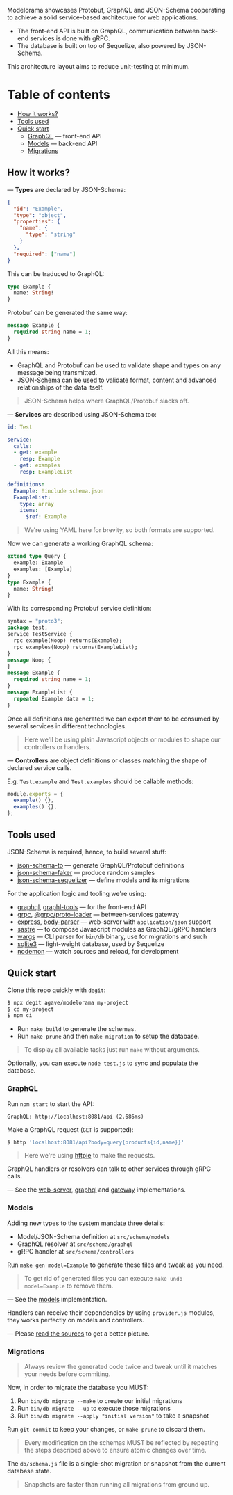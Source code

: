 Modelorama showcases Protobuf, GraphQL and JSON-Schema cooperating to achieve a solid service-based architecture for web applications.

- The front-end API is built on GraphQL, communication between back-end services is done with gRPC.
- The database is built on top of Sequelize, also powered by JSON-Schema.

This architecture layout aims to reduce unit-testing at minimum.

# Table of contents

- [How it works?](#how-it-works)
- [Tools used](#tools-used)
- [Quick start](#quick-start)
  - [GraphQL](#graphql) &mdash; front-end API
  - [Models](#models) &mdash; back-end API
  - [Migrations](#migrations)

## How it works?

&mdash; **Types** are declared by JSON-Schema:

```json
{
  "id": "Example",
  "type": "object",
  "properties": {
    "name": {
      "type": "string"
    }
  },
  "required": ["name"]
}
```

This can be traduced to GraphQL:

```graphql
type Example {
  name: String!
}
```

Protobuf can be generated the same way:

```protobuf
message Example {
  required string name = 1;
}
```

All this means:

- GraphQL and Protobuf can be used to validate shape and types on any message being transmitted.
- JSON-Schema can be used to validate format, content and advanced relationships of the data itself.

> JSON-Schema helps where GraphQL/Protobuf slacks off.

&mdash; **Services** are described using JSON-Schema too:

```yaml
id: Test

service:
  calls:
  - get: example
    resp: Example
  - get: examples
    resp: ExampleList

definitions:
  Example: !include schema.json
  ExampleList:
    type: array
    items:
      $ref: Example
```

> We're using YAML here for brevity, so both formats are supported.

Now we can generate a working GraphQL schema:

```graphql
extend type Query {
  example: Example
  examples: [Example]
}
type Example {
  name: String!
}
```

With its corresponding Protobuf service definition:

```protobuf
syntax = "proto3";
package test;
service TestService {
  rpc example(Noop) returns(Example);
  rpc examples(Noop) returns(ExampleList);
}
message Noop {
}
message Example {
  required string name = 1;
}
message ExampleList {
  repeated Example data = 1;
}
```

Once all definitions are generated we can export them to be consumed by several services in different technologies.

> Here we'll be using plain Javascript objects or modules to shape our controllers or handlers.

&mdash; **Controllers** are object definitions or classes matching the shape of declared service calls.

E.g. `Test.example` and `Test.examples` should be callable methods:

```js
module.exports = {
  example() {},
  examples() {},
};
```

## Tools used

JSON-Schema is required, hence, to build several stuff:

- [json-schema-to](https://www.npmjs.com/package/json-schema-to) &mdash; generate GraphQL/Protobuf definitions
- [json-schema-faker](https://www.npmjs.com/package/json-schema-faker) &mdash; produce random samples
- [json-schema-sequelizer](https://www.npmjs.com/package/json-schema-sequelizer) &mdash; define models and its migrations

For the application logic and tooling we're using:

- [graphql](https://www.npmjs.com/package/graphql), [graphl-tools](https://www.npmjs.com/package/graphql-tools) &mdash; for the front-end API
- [grpc](https://www.npmjs.com/package/grpc), [@grpc/proto-loader](https://www.npmjs.com/package/@grpc/proto-loader) &mdash; between-services gateway
- [express](https://www.npmjs.com/package/body-parser),  [body-parser](https://www.npmjs.com/package/express) &mdash; web-server with `application/json` support
- [sastre](https://www.npmjs.com/package/sastre) &mdash; to compose Javascript modules as GraphQL/gRPC handlers
- [wargs](https://www.npmjs.com/package/wargs) &mdash; CLI parser for `bin/db` binary, use for migrations and such
- [sqlite3](https://www.npmjs.com/package/sqlite3) &mdash; light-weight database, used by Sequelize
- [nodemon](https://www.npmjs.com/package/nodemon) &mdash; watch sources and reload, for development

## Quick start

Clone this repo quickly with `degit`:

```bash
$ npx degit agave/modelorama my-project
$ cd my-project
$ npm ci
```

- Run `make build` to generate the schemas.
- Run `make prune` and then `make migration` to setup the database.

> To display all available tasks just run `make` without arguments.

Optionally, you can execute `node test.js` to sync and populate the database.

### GraphQL

Run `npm start` to start the API:

```
GraphQL: http://localhost:8081/api (2.686ms)
```

Make a GraphQL request (`GET` is supported):

```bash
$ http 'localhost:8081/api?body=query{products{id,name}}'
```

> Here we're using [httpie](https://httpie.org/) to make the requests.

GraphQL handlers or resolvers can talk to other services through gRPC calls.

&mdash; See the [web-server](/app.js), [graphql](/src/helpers/graphql.js) and [gateway](/src/helpers/grpc.js) implementations.

### Models

Adding new types to the system mandate three details:

- Model/JSON-Schema definition at `src/schema/models`
- GraphQL resolver at `src/schema/graphql`
- gRPC handler at `src/schema/controllers`

Run `make gen model=Example` to generate these files and tweak as you need.

> To get rid of generated files you can execute `make undo model=Example` to remove them.

&mdash; See the [models](/src/helpers/models.js) implementation.

Handlers can receive their dependencies by using `provider.js` modules, they works perfectly on models and controllers.

&mdash; Please [read the sources](/src/schema) to get a better picture.

### Migrations

> Always review the generated code twice and tweak until it matches your needs before commiting.

Now, in order to migrate the database you MUST:

1. Run `bin/db migrate --make` to create our initial migrations
2. Run `bin/db migrate --up` to execute those migrations
3. Run `bin/db migrate --apply "initial version"` to take a snapshot

Run `git commit` to keep your changes, or `make prune` to discard them.

> Every modification on the schemas MUST be reflected by repeating the steps described above to ensure atomic changes over time.

The `db/schema.js` file is a single-shot migration or snapshot from the current database state.

> Snapshots are faster than running all migrations from ground up.

